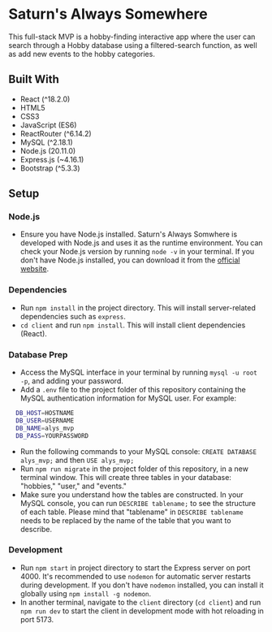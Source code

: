 # Saturn's Always Somewhere

This full-stack MVP is a hobby-finding interactive app where the user can search through a Hobby database using a filtered-search function, as well as add new events to the hobby categories.

## Built With

- React (^18.2.0)
- HTML5
- CSS3
- JavaScript (ES6)
- ReactRouter (^6.14.2)
- MySQL (^2.18.1)
- Node.js (20.11.0)
- Express.js (~4.16.1)
- Bootstrap (^5.3.3)

## Setup

### Node.js

- Ensure you have Node.js installed. Saturn's Always Somwhere is developed with Node.js and uses it as the runtime environment. You can check your Node.js version by running `node -v` in your terminal. If you don't have Node.js installed, you can download it from the [official website](https://nodejs.org/).

### Dependencies

- Run `npm install` in the project directory. This will install server-related dependencies such as `express`.
- `cd client` and run `npm install`. This will install client dependencies (React).

### Database Prep

- Access the MySQL interface in your terminal by running `mysql -u root -p`, and adding your password.
- Add a `.env` file to the project folder of this repository containing the MySQL authentication information for MySQL user. For example:

```bash
  DB_HOST=HOSTNAME
  DB_USER=USERNAME
  DB_NAME=alys_mvp
  DB_PASS=YOURPASSWORD
```

- Run the following commands to your MySQL console: `CREATE DATABASE alys_mvp;` and then `USE alys_mvp;`
- Run `npm run migrate` in the project folder of this repository, in a new terminal window. This will create three tables in your database: "hobbies," "user," and "events."
- Make sure you understand how the tables are constructed. In your MySQL console, you can run `DESCRIBE tablename;` to see the structure of each table. Please mind that "tablename" in `DESCRIBE tablename` needs to be replaced by the name of the table that you want to describe.

### Development

- Run `npm start` in project directory to start the Express server on port 4000. It's recommended to use `nodemon` for automatic server restarts during development. If you don't have `nodemon` installed, you can install it globally using `npm install -g nodemon`.
- In another terminal, navigate to the `client` directory (`cd client`) and run `npm run dev` to start the client in development mode with hot reloading in port 5173.
